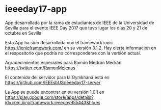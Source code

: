 # ieeeday17-app

App desarrollada por la rama de estudiantes de IEEE de la Universidad de Sevilla para el evento IEEE Day 2017 que tuvo lugar los días 20 y 21 de octubre en Sevilla.

Esta App ha sido desarrollada con el framework ionic https://ionicframework.com/ en su versión 3.1.2. Hay cierta información en el respositorio que podría no corresponderse con la versión actual.

Agradecimientos especiales para Ramón Medrán Medrán https://twitter.com/RamonMelenas

El contenido del servidor para la Gymkhana está en https://github.com/IEEEsbUS/ieeeday17-server

La App se puede encontrar en su versión 1.0.1 en https://play.google.com/store/apps/details?id=com.ionicframework.ieeeday955443&hl=es
